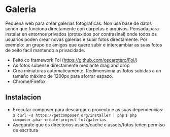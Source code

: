 Galeria
=======

Pequena web para crear galerias fotograficas. Non usa base de datos senon que funciona directamente con carpetas e arquivos.
Pensada para instalar en entornos privados (protexidos por contrasinal) onde todos os usuarios poden crear novas galerias e subir fotos directamente.
Por exemplo: un grupo de amigos que quere subir e intercambiar as suas fotos de xeito facil mantendo a privacidade.

* Feito co framework Fol (https://github.com/oscarotero/Fol/)
* As fotos súbense directamente mediante drag and drop
* Crea miniaturas automaticamente. Redimensiona as fotos subidas a un tamaño máximo de 1200px para aforrar espazo.
* Chrome/Firefox

Instalacion
-----------

* Executar composer para descargar o proxecto e as suas dependencias: ```$ curl -s https://getcomposer.org/installer | php``` ```$ php composer.phar create-project fol/galerias```
* Asegurate que os directorios assets/cache e assets/fotos teñen permiso de escritura